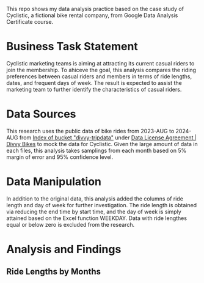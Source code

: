 This repo shows my data analysis practice based on the case study of Cyclistic, a fictional bike rental company, from Google Data Analysis Certificate course.
# Business Task Statement
Cyclistic marketing teams is aiming at attracting its current casual riders to join the membership. To ahiceve the goal, this analysis compares the riding preferences between casual riders and members in terms of ride lengths, dates, and frequent days of week. The result is expected to assist the marketing team to further identify the characteristics of casual riders.
# Data Sources
This research uses the public data of bike rides from 2023-AUG to 2024-AUG from [Index of bucket "divvy-tripdata"](https://divvy-tripdata.s3.amazonaws.com/index.html) under [Data License Agreement | Divvy Bikes](https://divvybikes.com/data-license-agreement) to mock the data for Cyclistic. Given the large amount of data in each files, this analysis takes samplings from each month based on 5% margin of error and 95% confidence level.
# Data Manipulation
In addition to the original data, this analysis added the columns of ride length and day of week for further investigation. The ride length is obtained via reducing the end time by start time, and the day of week is simply attained based on the Excel function WEEKDAY. Data with ride lengthes equal or below zero is excluded from the research.
# Analysis and Findings
## Ride Lengths by Months
